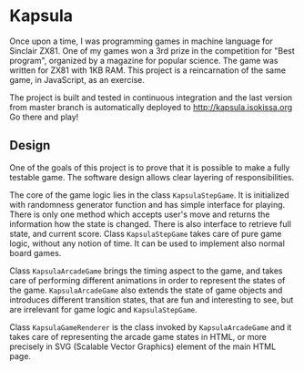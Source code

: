 Kapsula
=======

Once upon a time, I was programming games in machine language for Sinclair ZX81. 
One of my games won a 3rd prize in the competition for "Best program", organized
by a magazine for popular science. The game was written for ZX81 with 1KB RAM. 
This project is a reincarnation of the same game, in JavaScript, as an exercise.  

The project is built and tested in continuous integration and the last 
version from master branch is automatically deployed to http://kapsula.isokissa.org 
Go there and play!

Design
------

One of the goals of this project is to prove that it is possible to make a 
fully testable game. The software design allows clear layering of responsibilities. 

The core of the game logic lies in the class `KapsulaStepGame`. It is initialized
with randomness generator function and has simple interface for playing. There is 
only one method which accepts user's move and returns the information how the 
state is changed. There is also interface to retrieve full state, and current 
score. Class `KapsulaStepGame` takes care of pure game logic, without any notion 
of time. It can be used to implement also normal board games. 

Class `KapsulaArcadeGame` brings the timing aspect to the game, and takes care
of performing different animations in order to represent the states of the game. 
`KapsulaArcadeGame` also extends the state of game objects and introduces different
transition states, that are fun and interesting to see, but are irrelevant for 
game logic and `KapsulaStepGame`. 

Class `KapsulaGameRenderer` is the class invoked by `KapsulaArcadeGame` and it 
takes care of representing the arcade game states in HTML, or more precisely in 
SVG (Scalable Vector Graphics) element of the main HTML page. 




